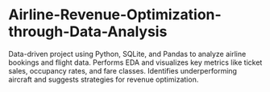 # Airline-Revenue-Optimization-through-Data-Analysis
Data-driven project using Python, SQLite, and Pandas to analyze airline bookings and flight data. Performs EDA and visualizes key metrics like ticket sales, occupancy rates, and fare classes. Identifies underperforming aircraft and suggests strategies for revenue optimization.
